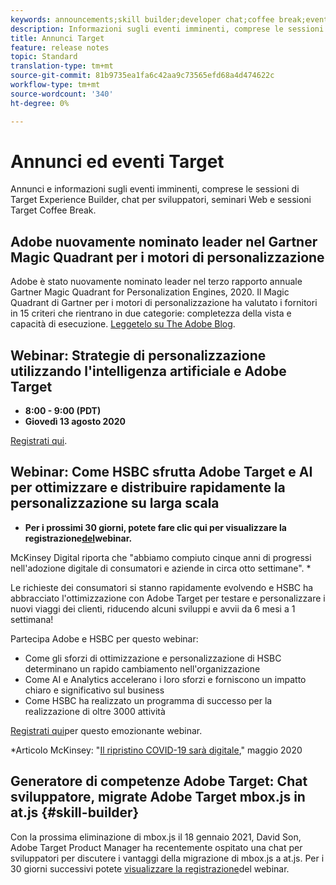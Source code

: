 ```yaml
---
keywords: announcements;skill builder;developer chat;coffee break;events
description: Informazioni sugli eventi imminenti, comprese le sessioni di Target Experience Builder, chat per sviluppatori, seminari Web e sessioni Target Coffee Break.
title: Annunci Target
feature: release notes
topic: Standard
translation-type: tm+mt
source-git-commit: 81b9735ea1fa6c42aa9c73565efd68a4d474622c
workflow-type: tm+mt
source-wordcount: '340'
ht-degree: 0%

---
```



# Annunci ed eventi Target

Annunci e informazioni sugli eventi imminenti, comprese le sessioni di Target Experience Builder, chat per sviluppatori, seminari Web e sessioni Target Coffee Break.

##  Adobe nuovamente nominato leader nel Gartner Magic Quadrant per i motori di personalizzazione

 Adobe è stato nuovamente nominato leader nel terzo rapporto annuale Gartner Magic Quadrant for Personalization Engines, 2020. Il Magic Quadrant di Gartner per i motori di personalizzazione ha valutato i fornitori in 15 criteri che rientrano in due categorie: completezza della vista e capacità di esecuzione. [Leggetelo su The  Adobe Blog](https://theblog.adobe.com/adobe-again-named-leader-in-gartner-magic-quadrant-for-personalization-engines/).

## Webinar: Strategie di personalizzazione utilizzando l&#39;intelligenza artificiale e  Adobe Target

* **8:00 - 9:00 (PDT)**
* **Giovedì 13 agosto 2020**

[Registrati qui](https://atskillbuilder-maxpersonalization.experienceleague.adobeevents.com/).

## Webinar: Come HSBC sfrutta  Adobe Target e AI per ottimizzare e distribuire rapidamente la personalizzazione su larga scala

* **Per i prossimi 30 giorni, potete fare clic qui per visualizzare la registrazione[del](https://seminars.adobeconnect.com/ps4ozlg7qfdy/?proto=true)webinar.**

McKinsey Digital riporta che &quot;abbiamo compiuto cinque anni di progressi nell&#39;adozione digitale di consumatori e aziende in circa otto settimane&quot;. *

Le richieste dei consumatori si stanno rapidamente evolvendo e HSBC ha abbracciato l&#39;ottimizzazione con  Adobe Target per testare e personalizzare i nuovi viaggi dei clienti, riducendo alcuni sviluppi e avvii da 6 mesi a 1 settimana!

Partecipa  Adobe e HSBC per questo webinar:

* Come gli sforzi di ottimizzazione e personalizzazione di HSBC determinano un rapido cambiamento nell&#39;organizzazione
* Come AI e Analytics accelerano i loro sforzi e forniscono un impatto chiaro e significativo sul business
* Come HSBC ha realizzato un programma di successo per la realizzazione di oltre 3000 attività

[Registrati qui](https://hsbc-targetai.experienceleague.adobeevents.com/)per questo emozionante webinar.

*Articolo McKinsey: &quot;[Il ripristino COVID-19 sarà digitale](https://www.mckinsey.com/business-functions/mckinsey-digital/our-insights/the-covid-19-recovery-will-be-digital-a-plan-for-the-first-90-days#),&quot; maggio 2020

##  Generatore di competenze Adobe Target: Chat sviluppatore, migrate  Adobe Target mbox.js in at.js {#skill-builder}

Con la prossima eliminazione di mbox.js il 18 gennaio 2021, David Son,  Adobe Target Product Manager ha recentemente ospitato una chat per sviluppatori per discutere i vantaggi della migrazione di mbox.js a at.js. Per i 30 giorni successivi potete [visualizzare la registrazione](https://seminars.adobeconnect.com/ptdo6mfo6qn6/?proto=true)del webinar.